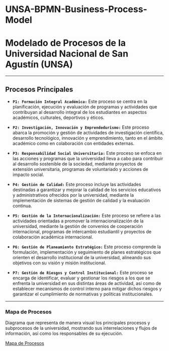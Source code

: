 # UNSA-BPMN-Business-Process-Model

# Modelado de Procesos de la Universidad Nacional de San Agustín (UNSA)

---

## **Procesos Principales**

- **`P1: Formación Integral Académica:`**
Este proceso se centra en la planificación, ejecución y evaluación de programas y actividades que contribuyan al desarrollo integral de los estudiantes en aspectos académicos, culturales, deportivos y éticos.

- **`P2: Investigación, Innovación y Emprendedurismo:`**
Este proceso abarca la promoción y gestión de actividades de investigación científica, desarrollo tecnológico, innovación y emprendimiento, tanto en el ámbito académico como en colaboración con entidades externas.

- **`P3: Responsabilidad Social Universitaria:`**
Este proceso se enfoca en las acciones y programas que la universidad lleva a cabo para contribuir al desarrollo sostenible de la sociedad, mediante proyectos de extensión universitaria, programas de voluntariado y acciones de impacto social.

- **`P4: Gestión de Calidad:`**
Este proceso incluye las actividades destinadas a garantizar y mejorar la calidad de los servicios educativos y administrativos ofrecidos por la universidad, mediante la implementación de sistemas de gestión de calidad y la evaluación continua.

- **`P5: Gestión de la Internacionalización:`**
Este proceso se refiere a las actividades orientadas a promover la internacionalización de la universidad, mediante la gestión de convenios de cooperación internacional, programas de intercambio estudiantil y proyectos de colaboración académica internacional.

- **`P6: Gestión de Planeamiento Estratégico:`**
Este proceso comprende la formulación, implementación y seguimiento de planes estratégicos que orienten el desarrollo institucional de la universidad, alineando sus objetivos con su visión y misión institucional.

- **`P7: Gestión de Riesgos y Control Institucional:`**
Este proceso se encarga de identificar, evaluar y gestionar los riesgos a los que se enfrenta la universidad en sus distintas áreas de actividad, así como de establecer mecanismos de control interno para mitigar dichos riesgos y garantizar el cumplimiento de normativas y políticas institucionales.

---

### **Mapa de Procesos**
Diagrama que representa de manera visual los principales procesos y subprocesos de la universidad, mostrando sus interrelaciones y flujos de información, así como los responsables de su ejecución.

[Mapa de Procesos](https://fde.unsa.edu.pe/wp-content/uploads/2023/09/mapa-de-procesos-2.jpg)

<!-- 
## **Secciones Adicionales para el Modelo UNSA-BPMN-Business-Process-Model**

### **1. Descripción General de la Universidad**
Breve descripción de la Universidad Nacional de San Agustín, incluyendo su historia, misión, visión, valores y principales áreas de actividad.

### **2. Organigrama Institucional**
Diagrama que representa la estructura organizativa de la universidad, incluyendo las unidades académicas, administrativas y de apoyo, así como las relaciones jerárquicas entre ellas.

### **3. Políticas y Normativas**
Listado de las políticas, normativas y reglamentos internos que rigen el funcionamiento de la universidad, así como los procedimientos para su elaboración, aprobación y actualización.

### **4. Recursos y Capacidades Institucionales**
Descripción de los recursos humanos, financieros, tecnológicos y físicos con los que cuenta la universidad para llevar a cabo sus actividades, así como las capacidades y competencias institucionales relevantes.

### **5. Indicadores de Desempeño**
Selección de indicadores clave de rendimiento (KPIs) para medir el desempeño de los procesos y actividades de la universidad, incluyendo criterios de calidad, eficiencia y efectividad.

### **6. Mapa de Procesos**
Diagrama que representa de manera visual los principales procesos y subprocesos de la universidad, mostrando sus interrelaciones y flujos de información, así como los responsables de su ejecución.

### **7. Matriz de Responsabilidades**
Tabla que especifica las responsabilidades y roles de los distintos actores involucrados en los procesos de la universidad, incluyendo autoridades, personal administrativo, docentes, estudiantes y colaboradores externos. -->

